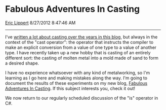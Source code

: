 <div id="page">

# Fabulous Adventures In Casting

[Eric Lippert](https://social.msdn.microsoft.com/profile/Eric%20Lippert) 8/27/2012 8:47:46 AM

-----

<div id="content">

<div class="mine">

I've [written a lot about casting over the years in this blog](http://blogs.msdn.com/b/ericlippert/archive/tags/cast+operator/), but always in the context of the "cast operator": the operator that instructs the compiler to make an explicit conversion from a value of one type to a value of another type. I have recently taken up a new hobby that is casting of an entirely different sort: the casting of molten metal into a mold made of sand to form a desired shape.

I have no experience whatsoever with any kind of metalworking, so I'm learning as I go here and making mistakes along the way. I'm going to document the results of these experiments on my new blog, [Fabulous Adventures In Casting](http://faicasting.tumblr.com/). If this subject interests you, check it out\!

We now return to our regularly scheduled discussion of the "is" operator in C\#.

</div>

</div>

</div>

